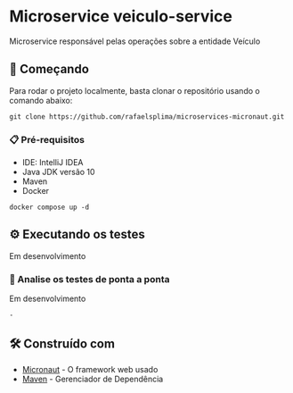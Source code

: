 # Microservice veiculo-service
Microservice responsável pelas operações sobre a entidade Veículo

## 🚀 Começando
Para rodar o projeto localmente, basta clonar o repositório usando o comando abaixo:
```
git clone https://github.com/rafaelsplima/microservices-micronaut.git
```

### 📋 Pré-requisitos
- IDE: IntelliJ IDEA
- Java JDK versão 10
- Maven
- Docker

```
docker compose up -d
```

## ⚙️ Executando os testes
Em desenvolvimento

### 🔩 Analise os testes de ponta a ponta
Em desenvolvimento

```
-
```

## 🛠️ Construído com
* [Micronaut](https://micronaut.io/) - O framework web usado
* [Maven](https://maven.apache.org/) - Gerenciador de Dependência